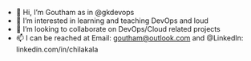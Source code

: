 - 👋 Hi, I’m Goutham as in @gkdevops
- 👀 I’m interested in learning and teaching DevOps and loud
- 💞️ I’m looking to collaborate on DevOps/Cloud related projects
- 📫 I can be reached at Email: goutham@outlook.com and @LinkedIn: linkedin.com/in/chilakala

<!---
gkdevops/gkdevops is a ✨ special ✨ repository because its `README.md` (this file) appears on your GitHub profile.
You can click the Preview link to take a look at your changes.
--->
